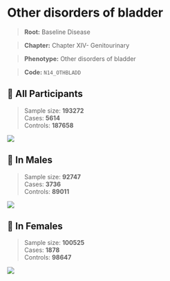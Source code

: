 # Other disorders of  bladder

> **Root:** Baseline Disease  

> **Chapter:** Chapter XIV- Genitourinary  

> **Phenotype:** Other disorders of  bladder  

> **Code:** `N14_OTHBLADD`

## 🧪 All Participants  
> Sample size: **193272**  
> Cases: **5614**  
> Controls: **187658**
<img src="/Disease/Figures/ALL/Incidence/N14_OTHBLADD.png"/>
<CsvTable src="/Disease/Data/ALL/Incidence/COX_N14_OTHBLADD.csv" label="🔍 View full results" />

## 👨 In Males  
> Sample size: **92747**  
> Cases: **3736**  
> Controls: **89011**
<img src="/Disease/Figures/Male/Incidence/N14_OTHBLADD.png"/>
<CsvTable src="/Disease/Data/Male/Incidence/COX_N14_OTHBLADD.csv" label="🔍 View full results" />

## 👩 In Females  
> Sample size: **100525**  
> Cases: **1878**  
> Controls: **98647**
<img src="/Disease/Figures/Female/Incidence/N14_OTHBLADD.png"/>
<CsvTable src="/Disease/Data/Female/Incidence/COX_N14_OTHBLADD.csv" label="🔍 View full results" />
